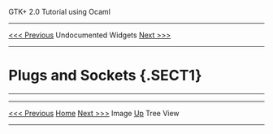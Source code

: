   GTK+ 2.0 Tutorial using Ocaml
  ------------------------------- ---------------------- ---------------------------
  [\<\<\< Previous](x1921.html)   Undocumented Widgets   [Next \>\>\>](x1927.html)

* * * * *

Plugs and Sockets {.SECT1}
=================

* * * * *

  ------------------------------- -------------------- ---------------------------
  [\<\<\< Previous](x1921.html)   [Home](book1.html)   [Next \>\>\>](x1927.html)
  Image                           [Up](c1880.html)     Tree View
  ------------------------------- -------------------- ---------------------------


